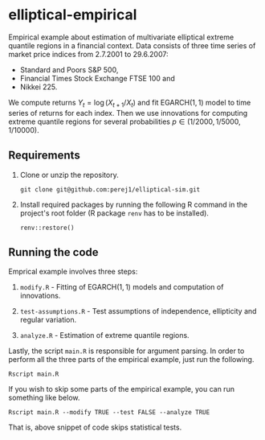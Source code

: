 # elliptical-empirical

Empirical example about estimation of multivariate elliptical extreme quantile regions in a financial context. Data consists of three time series of market price indices from 2.7.2001 to 29.6.2007:

- Standard and Poors S&P 500,
- Financial Times Stock Exchange FTSE 100 and
- Nikkei 225.

We compute returns $Y_t = \log(X_{t+1} / X_t)$ and fit $\mathrm{EGARCH}(1, 1)$ model to time series of returns for each index. Then we use innovations for computing extreme quantile regions for several probabilities $p\in(1/2000, 1/5000, 1/10000)$.

## Requirements

1. Clone or unzip the repository.
    ```
    git clone git@github.com:perej1/elliptical-sim.git
    ```

2. Install required packages by running the following R command in the project's root folder (R package `renv` has to be installed).
    ```
    renv::restore()
    ```

## Running the code

Emprical example involves three steps:

1. `modify.R` - Fitting of $\mathrm{EGARCH}(1, 1)$ models and computation of innovations.

2. `test-assumptions.R` - Test assumptions of independence, ellipticity and regular variation.

3. `analyze.R` - Estimation of extreme quantile regions.

Lastly, the script `main.R` is responsible for argument parsing. In order to perform all the three parts of the empirical example, just run the following.
```
Rscript main.R
```

If you wish to skip some parts of the empirical example, you can run something like below.
```
Rscript main.R --modify TRUE --test FALSE --analyze TRUE
```
That is, above snippet of code skips statistical tests.